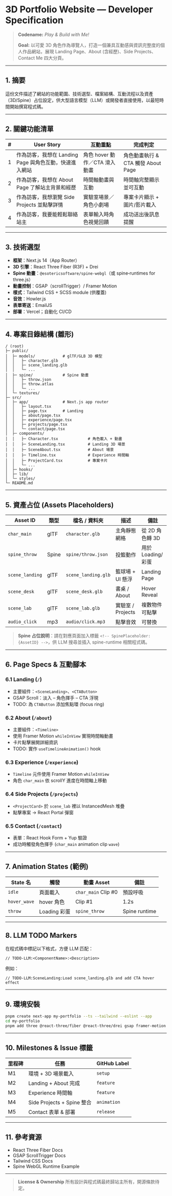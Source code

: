# 3D Portfolio Website — Developer Specification

> **Codename:** *Play & Build with Me!*
>
> **Goal:** 以可愛 3D 角色作為導覽人，打造一個兼具互動感與資訊完整度的個人作品網站，展現 Landing Page、About (含經歷)、Side Projects、Contact Me 四大分頁。

---

## 1. 摘要

這份文件描述了網站的功能範圍、技術選型、檔案結構、互動流程以及資產（3D/Spine）占位設定，供大型語言模型（LLM）或開發者直接使用，以最短時間開始撰寫程式碼。

---

## 2. 關鍵功能清單

| # | User Story                         | 互動重點                 | 完成判定                       |
| - | ---------------------------------- | -------------------- | -------------------------- |
| 1 | 作為訪客，我想在 Landing Page 與角色互動，快速進入網站 | 角色 hover 動作／CTA 滑入動畫 | 角色動畫執行 & CTA 觸發 About Page |
| 2 | 作為訪客，我想在 About Page 了解站主背景和經歷     | 時間軸動畫與互動            | 時間軸完整顯示並可互動              |
| 3 | 作為訪客，我想瀏覽 Side Projects 並點擊詳情      | 實驗室場景／角色小劇場          | 專案卡片顯示 + 圖片/影片載入           |
| 4 | 作為訪客，我要能輕鬆聯絡站主                     | 表單輸入時角色視覺回饋          | 成功送出後訊息提醒                  |

---

## 3. 技術選型

* **框架**：Next.js 14（App Router）
* **3D 引擎**：React Three Fiber (R3F) + Drei
* **Spine 動畫**：`@esotericsoftware/spine-webgl`（或 spine‑runtimes for three.js）
* **動畫控制**：GSAP（scrollTrigger）/ Framer Motion
* **樣式**：Tailwind CSS + SCSS module (供覆蓋)
* **音效**：Howler.js
* **表單寄送**：EmailJS
* **部署**：Vercel；自動化 CI/CD

---

## 4. 專案目錄結構 (雛形)

```plaintext
/ (root)
├─ public/
│  ├─ models/            # glTF/GLB 3D 模型
│  │   ├─ character.glb
│  │   ├─ scene_landing.glb
│  │   └─ ...
│  ├─ spine/             # Spine 動畫
│  │   ├─ throw.json
│  │   ├─ throw.atlas
│  │   └─ ...
│  └─ textures/
├─ src/
│  ├─ app/               # Next.js app router
│  │   ├─ layout.tsx
│  │   ├─ page.tsx       # Landing
│  │   ├─ about/page.tsx
│  │   ├─ experience/page.tsx
│  │   ├─ projects/page.tsx
│  │   └─ contact/page.tsx
│  ├─ components/
│  │   ├─ Character.tsx             # 角色載入 + 動畫
│  │   ├─ SceneLanding.tsx          # Landing 3D 場景
│  │   ├─ SceneAbout.tsx            # About 場景
│  │   ├─ Timeline.tsx              # Experience 時間軸
│  │   ├─ ProjectCard.tsx           # 專案卡片
│  │   └─ ...
│  ├─ hooks/
│  ├─ lib/
│  └─ styles/
└─ README.md
```

---

## 5. 資產占位 (Assets Placeholders)

| Asset ID        | 類型    | 檔名 / 資料夾            | 描述             | 備註            |
| --------------- | ----- | ------------------- | -------------- | ------------- |
| `char_main`     | glTF  | `character.glb`     | 主角靜態網格         | 從 2D 角色轉 3D   |
| `spine_throw`   | Spine | `spine/throw.json`  | 投籃動作           | 用於 Loading/彩蛋 |
| `scene_landing` | glTF  | `scene_landing.glb` | 籃球場 + UI 懸浮    | Landing Page  |
| `scene_desk`    | glTF  | `scene_desk.glb`    | 書桌 / About     | Hover Reveal  |
| `scene_lab`     | glTF  | `scene_lab.glb`     | 實驗室 / Projects | 複數物件可點擊       |
| `audio_click`   | mp3   | `audio/click.mp3`   | 點擊音效           | 可替換           |

> **Spine 占位說明**：請在對應頁面加入標籤 `<!-- SpinePlaceholder:{AssetID} -->`，供 LLM 搜尋並插入 spine-runtime 相關程式碼。

---

## 6. Page Specs & 互動腳本

### 6.1 Landing (`/`)

* 主要組件：`<SceneLanding>`、`<CTAButton>`
* GSAP Scroll：淡入 – 角色揮手 – CTA 浮現
* TODO: 為 `CTAButton` 添加焦點環 (focus ring)

### 6.2 About (`/about`)

* 主要組件：`<Timeline>`
* 使用 Framer Motion `whileInView` 實現時間軸動畫
* 卡片點擊展開詳細資訊
* TODO: 實作 `useTimelineAnimation()` hook

### 6.3 Experience (`/experience`)

* `Timeline` 元件使用 Framer Motion `whileInView`
* 角色 `char_main` 依 scrollY 進度在時間軸上移動

### 6.4 Side Projects (`/projects`)

* `<ProjectCard>` 於 `scene_lab` 裡以 InstancedMesh 堆疊
* 點擊專案 → React Portal 彈窗

### 6.5 Contact (`/contact`)

* 表單：React Hook Form + Yup  驗證
* 成功時觸發角色揮手 (`char_main` animation clip `wave`)

---

## 7. Animation States (範例)

| State 名      | 觸發         | 動畫 Asset            | 備註            |
| ------------ | ---------- | ------------------- | ------------- |
| `idle`       | 頁面載入       | `char_main` Clip #0 | 預設呼吸          |
| `hover_wave` | hover 角色   | Clip #1             | 1.2s          |
| `throw`      | Loading 彩蛋 | `spine_throw`       | Spine runtime |

---

## 8. LLM TODO Markers

在程式碼中標記以下格式，方便 LLM 匹配：

```tsx
// TODO-LLM:<ComponentName>:<Description>
```

例如：

```tsx
// TODO-LLM:SceneLanding:Load scene_landing.glb and add CTA hover effect
```

---

## 9. 環境安裝

```bash
pnpm create next-app my-portfolio --ts --tailwind --eslint --app
cd my-portfolio
pnpm add three @react-three/fiber @react-three/drei gsap framer-motion @esotericsoftware/spine-webgl howler @emailjs/browser
```

---

## 10. Milestones & Issue 標籤

| 里程碑 | 任務                       | GitHub Label |
| --- | ------------------------ | ------------ |
| M1  | 環境 + 3D 場景載入             | `setup`      |
| M2  | Landing + About 完成       | `feature`    |
| M3  | Experience 時間軸           | `feature`    |
| M4  | Side Projects + Spine 整合 | `animation`  |
| M5  | Contact 表單 & 部署          | `release`    |

---

## 11. 參考資源

* React Three Fiber Docs
* GSAP ScrollTrigger Docs
* Tailwind CSS Docs
* Spine WebGL Runtime Example

---

> **License & Ownership**
> 所有設計與程式碼最終歸站主所有，開源條款待定。
